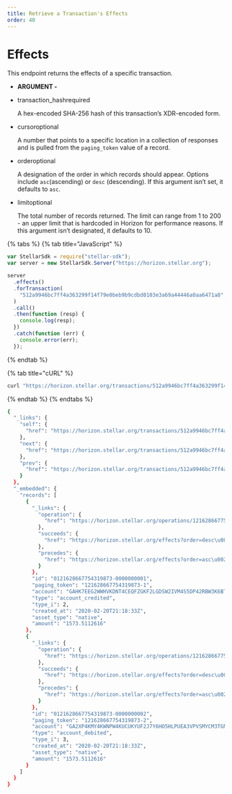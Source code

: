 ```yaml
---
title: Retrieve a Transaction's Effects
order: 40
---
```


# Effects

This endpoint returns the effects of a specific transaction.

 - **ARGUMENT -**

* transaction\_hashrequired

  A hex-encoded SHA-256 hash of this transaction’s XDR-encoded form.

* cursoroptional

  A number that points to a specific location in a collection of responses and is pulled from the `paging_token` value of a record.

* orderoptional

  A designation of the order in which records should appear. Options include `asc`\(ascending\) or `desc` \(descending\). If this argument isn’t set, it defaults to `asc`.

* limitoptional

  The total number of records returned. The limit can range from 1 to 200 - an upper limit that is hardcoded in Horizon for performance reasons. If this argument isn’t designated, it defaults to 10.

{% tabs %}
{% tab title="JavaScript" %}
```javascript
var StellarSdk = require("stellar-sdk");
var server = new StellarSdk.Server("https://horizon.stellar.org");

server
  .effects()
  .forTransaction(
    "512a9946bc7ff4a363299f14f79e0beb9b9cdbd0103e3a69a44446a0aa6471a8",
  )
  .call()
  .then(function (resp) {
    console.log(resp);
  })
  .catch(function (err) {
    console.error(err);
  });
```
{% endtab %}

{% tab title="cURL" %}
```bash
curl "https://horizon.stellar.org/transactions/512a9946bc7ff4a363299f14f79e0beb9b9cdbd0103e3a69a44446a0aa6471a8/effects"
```
{% endtab %}
{% endtabs %}

```bash
{
  "_links": {
    "self": {
      "href": "https://horizon.stellar.org/transactions/512a9946bc7ff4a363299f14f79e0beb9b9cdbd0103e3a69a44446a0aa6471a8/effects?cursor=\u0026limit=10\u0026order=asc"
    },
    "next": {
      "href": "https://horizon.stellar.org/transactions/512a9946bc7ff4a363299f14f79e0beb9b9cdbd0103e3a69a44446a0aa6471a8/effects?cursor=121628667754319873-2\u0026limit=10\u0026order=asc"
    },
    "prev": {
      "href": "https://horizon.stellar.org/transactions/512a9946bc7ff4a363299f14f79e0beb9b9cdbd0103e3a69a44446a0aa6471a8/effects?cursor=121628667754319873-1\u0026limit=10\u0026order=desc"
    }
  },
  "_embedded": {
    "records": [
      {
        "_links": {
          "operation": {
            "href": "https://horizon.stellar.org/operations/121628667754319873"
          },
          "succeeds": {
            "href": "https://horizon.stellar.org/effects?order=desc\u0026cursor=121628667754319873-1"
          },
          "precedes": {
            "href": "https://horizon.stellar.org/effects?order=asc\u0026cursor=121628667754319873-1"
          }
        },
        "id": "0121628667754319873-0000000001",
        "paging_token": "121628667754319873-1",
        "account": "GAHK7EEG2WWHVKDNT4CEQFZGKF2LGDSW2IVM4S5DP42RBW3K6BTODB4A",
        "type": "account_credited",
        "type_i": 2,
        "created_at": "2020-02-20T21:18:33Z",
        "asset_type": "native",
        "amount": "1573.5112616"
      },
      {
        "_links": {
          "operation": {
            "href": "https://horizon.stellar.org/operations/121628667754319873"
          },
          "succeeds": {
            "href": "https://horizon.stellar.org/effects?order=desc\u0026cursor=121628667754319873-2"
          },
          "precedes": {
            "href": "https://horizon.stellar.org/effects?order=asc\u0026cursor=121628667754319873-2"
          }
        },
        "id": "0121628667754319873-0000000002",
        "paging_token": "121628667754319873-2",
        "account": "GA2XP4KMY4KWNPW4KUCUKYUF2J7Y6HO5HLPUEA3VPVSMYCM3TGNEZP5S",
        "type": "account_debited",
        "type_i": 3,
        "created_at": "2020-02-20T21:18:33Z",
        "asset_type": "native",
        "amount": "1573.5112616"
      }
    ]
  }
}
```

